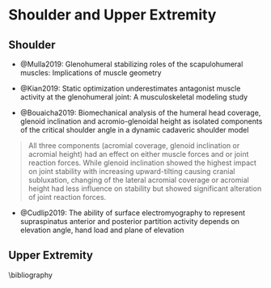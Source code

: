 # Shoulder and Upper Extremity



## Shoulder

- @Mulla2019: Glenohumeral stabilizing roles of the scapulohumeral muscles: Implications of muscle geometry


- @Kian2019: Static optimization underestimates antagonist muscle activity at the glenohumeral joint: A musculoskeletal modeling study

- @Bouaicha2019: Biomechanical analysis of the humeral head coverage, glenoid inclination and acromio-glenoidal height as isolated components of the critical shoulder angle in a dynamic cadaveric shoulder model

> All three components (acromial coverage, glenoid inclination or acromial height) had an effect on either muscle forces and or joint reaction forces. While glenoid inclination showed the highest impact on joint stability with increasing upward-tilting causing cranial subluxation, changing of the lateral acromial coverage or acromial height had less influence on stability but showed significant alteration of joint reaction forces.

- @Cudlip2019: The ability of surface electromyography to represent supraspinatus anterior and posterior partition activity depends on elevation angle, hand load and plane of elevation



## Upper Extremity

\bibliography

